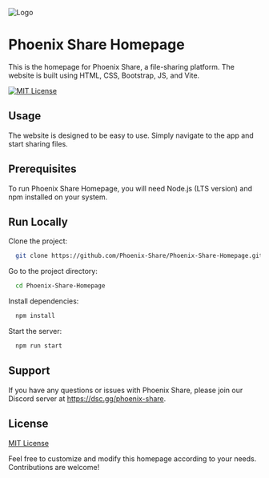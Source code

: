 
![Logo](https://media.discordapp.net/attachments/1118813310041739314/1160459275932553236/20231008_113828_0000-removebg-preview.png)


# Phoenix Share Homepage

This is the homepage for Phoenix Share, a file-sharing platform. The website is built using HTML, CSS, Bootstrap, JS, and Vite.

[![MIT License](https://img.shields.io/badge/License-MIT-green.svg)](LICENSE)
## Usage

The website is designed to be easy to use. Simply navigate to the app and start sharing files.
## Prerequisites

To run Phoenix Share Homepage, you will need Node.js (LTS version) and npm installed on your system.
## Run Locally

Clone the project:

```bash
  git clone https://github.com/Phoenix-Share/Phoenix-Share-Homepage.git
```

Go to the project directory:

```bash
  cd Phoenix-Share-Homepage
```

Install dependencies:

```bash
  npm install
```

Start the server:

```bash
  npm run start
```


## Support

If you have any questions or issues with Phoenix Share, please join our Discord server at https://dsc.gg/phoenix-share.

## License

[MIT License](LICENSE)

Feel free to customize and modify this homepage according to your needs. Contributions are welcome!